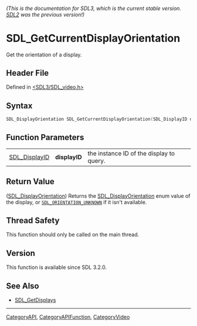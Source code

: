###### (This is the documentation for SDL3, which is the current stable version. [SDL2](https://wiki.libsdl.org/SDL2/) was the previous version!)
# SDL_GetCurrentDisplayOrientation

Get the orientation of a display.

## Header File

Defined in [<SDL3/SDL_video.h>](https://github.com/libsdl-org/SDL/blob/main/include/SDL3/SDL_video.h)

## Syntax

```c
SDL_DisplayOrientation SDL_GetCurrentDisplayOrientation(SDL_DisplayID displayID);
```

## Function Parameters

|                                |               |                                          |
| ------------------------------ | ------------- | ---------------------------------------- |
| [SDL_DisplayID](SDL_DisplayID) | **displayID** | the instance ID of the display to query. |

## Return Value

([SDL_DisplayOrientation](SDL_DisplayOrientation)) Returns the
[SDL_DisplayOrientation](SDL_DisplayOrientation) enum value of the display,
or [`SDL_ORIENTATION_UNKNOWN`](SDL_ORIENTATION_UNKNOWN) if it isn't
available.

## Thread Safety

This function should only be called on the main thread.

## Version

This function is available since SDL 3.2.0.

## See Also

- [SDL_GetDisplays](SDL_GetDisplays)

----
[CategoryAPI](CategoryAPI), [CategoryAPIFunction](CategoryAPIFunction), [CategoryVideo](CategoryVideo)

